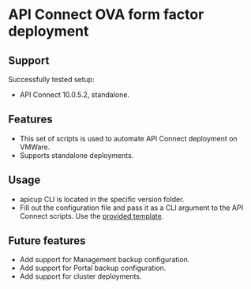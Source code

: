 # API Connect OVA form factor deployment

## Support

Successfully tested setup:

- API Connect 10.0.5.2, standalone.

## Features

- This set of scripts is used to automate API Connect deployment on VMWare.
- Supports standalone deployments.

## Usage

- apicup CLI is located in the specific version folder.
- Fill out the configuration file and pass it as a CLI argument to the API Connect scripts. Use the [provided template](00-project-template.conf).

## Future features

- Add support for Management backup configuration.
- Add support for Portal backup configuration.
- Add support for cluster deployments.
